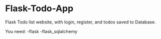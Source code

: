 # Flask-Todo-App
Flask Todo list website, with login, register, and todos saved to Database.

You need:
-flask
-flask_sqlalchemy
